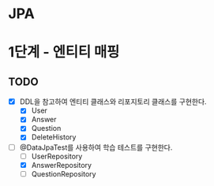 # JPA

# 1단계 - 엔티티 매핑
## TODO
* [X] DDL을 참고하여 엔티티 클래스와 리포지토리 클래스를 구현한다.
    * [X] User
    * [X] Answer
    * [X] Question
    * [X] DeleteHistory
* [ ] @DataJpaTest를 사용하여 학습 테스트를 구현한다.
    * [ ] UserRepository
    * [X] AnswerRepository
    * [ ] QuestionRepository
